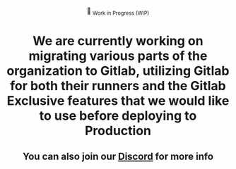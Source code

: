 <div align="center">

:construction: <sub>Work in Progress (WIP)</sub>

</div>

<div align="center">
  <h1>
      We are currently working on migrating various parts of the organization to Gitlab, utilizing Gitlab for both their runners and the Gitlab Exclusive features that we would like to use before deploying to Production 
  </h1>
</div>

<div align="center">

<h2>
You can also join our <a href="https://discord.gg/awfixer">Discord</a> for more info
</h2>

</div>
